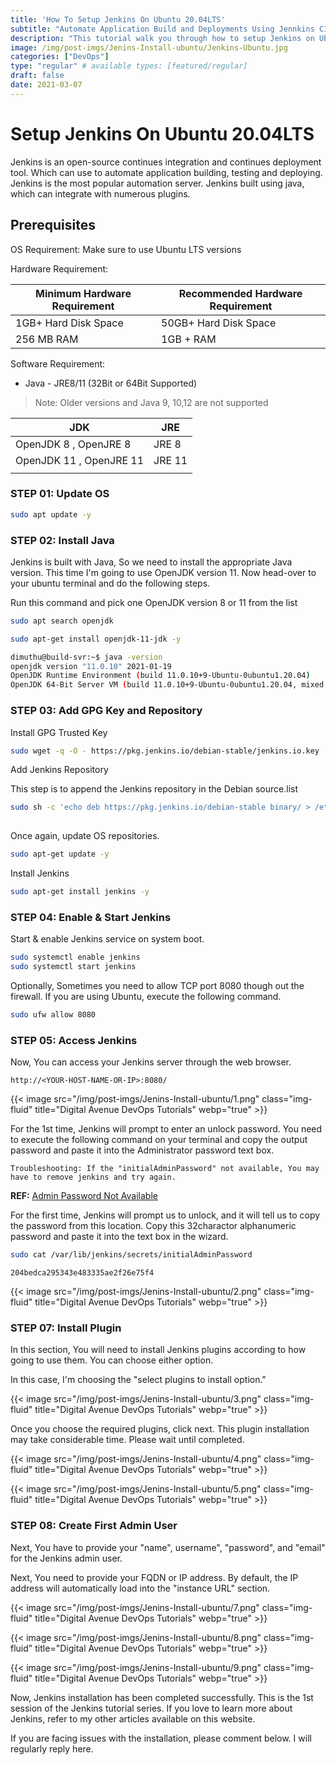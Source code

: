 ```yaml
---
title: 'How To Setup Jenkins On Ubuntu 20.04LTS'
subtitle: "Automate Application Build and Deployments Using Jennkins CI/CD Pipelines"
description: "This tutorial walk you through how to setup Jenkins on Ubuntu 20.04LTS and Debian. Jenkins is an open-source continues integration and continues deployment tool. Which can use to automate application building, testing and deploying. Jenkins is the most popular automation server.  Jenkins built using java, which can integrate with numerous plugins."
image: /img/post-imgs/Jenins-Install-ubuntu/Jenkins-Ubuntu.jpg
categories: ["DevOps"]
type: "regular" # available types: [featured/regular]
draft: false
date: 2021-03-07
---
```


# Setup Jenkins On Ubuntu 20.04LTS

Jenkins is an open-source continues integration and continues deployment tool. Which can use to automate application building, testing and deploying. Jenkins is the most popular automation server.  Jenkins built using java, which can integrate with numerous plugins.

## Prerequisites

OS Requirement: Make sure to use Ubuntu LTS versions

Hardware Requirement:

| Minimum Hardware Requirement | Recommended Hardware Requirement |
|------------------------------|---------------------------------|
| 1GB+ Hard Disk Space         | 50GB+ Hard  Disk Space          |
| 256 MB RAM                   | 1GB + RAM                       |

Software Requirement:

*  Java - JRE8/11 (32Bit or 64Bit Supported)

> Note: Older versions and Java 9, 10,12 are not supported

| JDK                     | JRE    |
|-------------------------|--------|
| OpenJDK 8 , OpenJRE 8   | JRE 8  |
| OpenJDK 11 , OpenJRE 11 | JRE 11 |
|                         |        |

### STEP 01: Update OS

```bash
sudo apt update -y
```

### STEP 02: Install Java

Jenkins is built with Java, So we need to install the appropriate Java version. This time I'm going to use OpenJDK version 11.
Now head-over to your ubuntu terminal and do the following steps.

Run this command and pick one OpenJDK version 8 or 11 from the list

```bash
sudo apt search openjdk
```

```bash
sudo apt-get install openjdk-11-jdk -y
```

```bash
dimuthu@build-svr:~$ java -version
openjdk version "11.0.10" 2021-01-19
OpenJDK Runtime Environment (build 11.0.10+9-Ubuntu-0ubuntu1.20.04)
OpenJDK 64-Bit Server VM (build 11.0.10+9-Ubuntu-0ubuntu1.20.04, mixed mode, sharing)
```

### STEP 03: Add GPG Key and Repository

Install GPG Trusted Key 
```bash
sudo wget -q -O - https://pkg.jenkins.io/debian-stable/jenkins.io.key | sudo apt-key add -
```
Add Jenkins Repository

This step is to append the Jenkins repository in the Debian source.list

```bash
sudo sh -c 'echo deb https://pkg.jenkins.io/debian-stable binary/ > /etc/apt/sources.list.d/jenkins.list'
    
```

Once again, update OS repositories.

```bash
sudo apt-get update -y
```

Install Jenkins


```bash
sudo apt-get install jenkins -y
```

### STEP 04: Enable & Start Jenkins

Start & enable Jenkins service on system boot.

```bash
sudo systemctl enable jenkins
sudo systemctl start jenkins
```

Optionally, Sometimes you need to allow TCP port 8080 though out the firewall. If you are using Ubuntu, execute the following command.

```bash
sudo ufw allow 8080
```

### STEP 05: Access Jenkins

Now, You can access your Jenkins server through the web browser.

`http://<YOUR-HOST-NAME-OR-IP>:8080/`

{{< image src="/img/post-imgs/Jenins-Install-ubuntu/1.png" class="img-fluid" title="Digital Avenue DevOps Tutorials" webp="true" >}}

For the 1st time, Jenkins will prompt to enter an unlock password. You need to execute the following command on your terminal and copy the output password and paste it into the Administrator password text box.

`Troubleshooting: If the "initialAdminPassword" not available, You may have to remove jenkins and try again.`

**REF:** <a href="https://stackoverflow.com/questions/48611411/initialadminpassword-file-is-not-created-in-jenkins-folder-in-windows-10-os" target="_blank">Admin Password Not Available</a>

For the first time, Jenkins will prompt us to unlock, and it will tell us to copy the password from this location. Copy this 32charactor alphanumeric password and paste it into the text box in the wizard.

```bash
sudo cat /var/lib/jenkins/secrets/initialAdminPassword
```

`204bedca295343e483335ae2f26e75f4`

{{< image src="/img/post-imgs/Jenins-Install-ubuntu/2.png" class="img-fluid" title="Digital Avenue DevOps Tutorials" webp="true" >}}

### STEP 07: Install Plugin

In this section, You will need to install Jenkins plugins according to how going to use them. You can choose either option. 

In this case, I'm choosing the "select plugins to install option."

{{< image src="/img/post-imgs/Jenins-Install-ubuntu/3.png" class="img-fluid" title="Digital Avenue DevOps Tutorials" webp="true" >}}

Once you choose the required plugins, click next.
This plugin installation may take considerable time. Please wait until completed.

{{< image src="/img/post-imgs/Jenins-Install-ubuntu/4.png" class="img-fluid" title="Digital Avenue DevOps Tutorials" webp="true" >}}

{{< image src="/img/post-imgs/Jenins-Install-ubuntu/5.png" class="img-fluid" title="Digital Avenue DevOps Tutorials" webp="true" >}}

### STEP 08: Create First Admin User

Next, You have to provide your "name", username", "password", and "email" for the Jenkins admin user.

Next, You need to provide your FQDN or IP address. By default, the IP address will automatically load into the "instance URL" section.

{{< image src="/img/post-imgs/Jenins-Install-ubuntu/7.png" class="img-fluid" title="Digital Avenue DevOps Tutorials" webp="true" >}}

{{< image src="/img/post-imgs/Jenins-Install-ubuntu/8.png" class="img-fluid" title="Digital Avenue DevOps Tutorials" webp="true" >}}

{{< image src="/img/post-imgs/Jenins-Install-ubuntu/9.png" class="img-fluid" title="Digital Avenue DevOps Tutorials" webp="true" >}}

Now, Jenkins installation has been completed successfully.
This is the 1st session of the Jenkins tutorial series. If you love to learn more about Jenkins, refer to my other articles available on this website.

If you are facing issues with the installation, please comment below. I will regularly reply here. 
